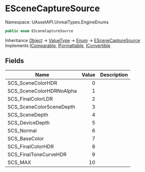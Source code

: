 # ESceneCaptureSource

Namespace: UAssetAPI.UnrealTypes.EngineEnums

```csharp
public enum ESceneCaptureSource
```

Inheritance [Object](https://docs.microsoft.com/en-us/dotnet/api/system.object) → [ValueType](https://docs.microsoft.com/en-us/dotnet/api/system.valuetype) → [Enum](https://docs.microsoft.com/en-us/dotnet/api/system.enum) → [ESceneCaptureSource](./uassetapi.unrealtypes.engineenums.escenecapturesource.md)<br>
Implements [IComparable](https://docs.microsoft.com/en-us/dotnet/api/system.icomparable), [IFormattable](https://docs.microsoft.com/en-us/dotnet/api/system.iformattable), [IConvertible](https://docs.microsoft.com/en-us/dotnet/api/system.iconvertible)

## Fields

| Name | Value | Description |
| --- | --: | --- |
| SCS_SceneColorHDR | 0 |  |
| SCS_SceneColorHDRNoAlpha | 1 |  |
| SCS_FinalColorLDR | 2 |  |
| SCS_SceneColorSceneDepth | 3 |  |
| SCS_SceneDepth | 4 |  |
| SCS_DeviceDepth | 5 |  |
| SCS_Normal | 6 |  |
| SCS_BaseColor | 7 |  |
| SCS_FinalColorHDR | 8 |  |
| SCS_FinalToneCurveHDR | 9 |  |
| SCS_MAX | 10 |  |
